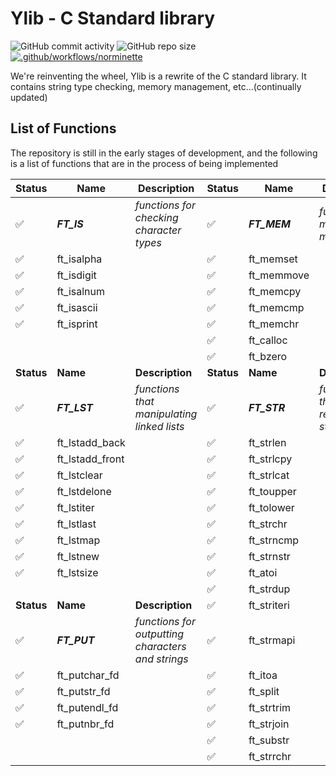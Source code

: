 # Ylib - C Standard library

![GitHub commit activity](https://img.shields.io/github/commit-activity/t/yuann3/Ylib) ![GitHub repo size](https://img.shields.io/github/repo-size/yuann3/Ylib) [![.github/workflows/norminette](https://github.com/yuann3/Ylib/actions/workflows/norminette.yml/badge.svg)](https://github.com/yuann3/Ylib/actions/workflows/norminette.yml)


We're reinventing the wheel, Ylib is a rewrite of the C standard library. It contains string type checking, memory management, etc...(continually updated)

## List of Functions

The repository is still in the early stages of development, and the following is a list of functions that are in the process of being implemented


| **Status** | **Name**        | **Description**                                   | **Status** | **Name**     | **Description**                        |
| ---------- | --------------- | ------------------------------------------------- | ---------- | ------------ | -------------------------------------- |
| ✅          | **_FT_IS_**     | _functions for checking character types_          | ✅          | **_FT_MEM_** | _functions for memory management_      |
| ✅          | ft_isalpha      |                                                   | ✅          | ft_memset    |                                        |
| ✅          | ft_isdigit      |                                                   | ✅          | ft_memmove   |                                        |
| ✅          | ft_isalnum      |                                                   | ✅          | ft_memcpy    |                                        |
| ✅          | ft_isascii      |                                                   | ✅          | ft_memcmp    |                                        |
| ✅          | ft_isprint      |                                                   | ✅          | ft_memchr    |                                        |
|            |                 |                                                   | ✅          | ft_calloc    |                                        |
|            |                 |                                                   | ✅          | ft_bzero     |                                        |
| **Status** | **Name**        | **Description**                                   | **Status** | **Name**     | **Description**                        |
| ✅          | **_FT_LST_**    | _functions that manipulating linked lists_        | ✅          | **_FT_STR_** | _functions that are related to string_ |
| ✅          | ft_lstadd_back  |                                                   | ✅          | ft_strlen    |                                        |
| ✅          | ft_lstadd_front |                                                   | ✅          | ft_strlcpy   |                                        |
| ✅          | ft_lstclear     |                                                   | ✅          | ft_strlcat   |                                        |
| ✅          | ft_lstdelone    |                                                   | ✅          | ft_toupper   |                                        |
| ✅          | ft_lstiter      |                                                   | ✅          | ft_tolower   |                                        |
| ✅          | ft_lstlast      |                                                   | ✅          | ft_strchr    |                                        |
| ✅          | ft_lstmap       |                                                   | ✅          | ft_strncmp   |                                        |
| ✅          | ft_lstnew       |                                                   | ✅          | ft_strnstr   |                                        |
| ✅          | ft_lstsize      |                                                   | ✅          | ft_atoi      |                                        |
|            |                 |                                                   | ✅          | ft_strdup    |                                        |
| **Status** | **Name**        | **Description**                                   | ✅          | ft_striteri  |                                        |
| ✅          | **_FT_PUT_**    | _functions for outputting characters and strings_ | ✅          | ft_strmapi   |                                        |
| ✅          | ft_putchar_fd   |                                                   | ✅          | ft_itoa      |                                        |
| ✅          | ft_putstr_fd    |                                                   | ✅          | ft_split     |                                        |
| ✅          | ft_putendl_fd   |                                                   | ✅          | ft_strtrim   |                                        |
| ✅          | ft_putnbr_fd    |                                                   | ✅          | ft_strjoin   |                                        |
|            |                 |                                                   | ✅          | ft_substr    |                                        |
|            |                 |                                                   | ✅          | ft_strrchr   |                                        |
